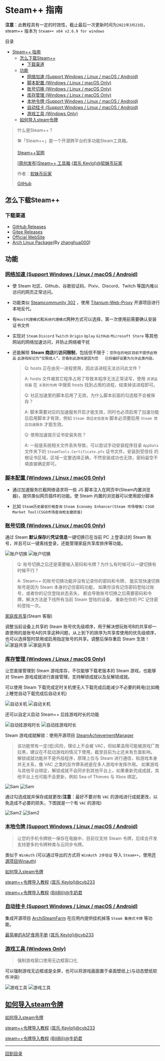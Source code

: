 # Steam++ 指南

**注意**：此教程具有一定的时效性，截止最后一次更新时间为`2022年3月23日`，steam++ 版本为 `Steam++ x64 v2.6.9 for windows`

目录

- [Steam++ 指南](#steam-指南)
  - [怎么下载Steam++](#怎么下载steam)
    - [下载渠道](#下载渠道)
  - [功能](#功能)
    - [网络加速 (Support Windows / Linux / macOS / Android)](#网络加速-support-windows--linux--macos--android)
    - [脚本配置 (Windows / Linux / macOS Only)](#脚本配置-windows--linux--macos-only)
    - [账号切换 (Windows / Linux / macOS Only)](#账号切换-windows--linux--macos-only)
    - [库存管理 (Windows / Linux / macOS Only)](#库存管理-windows--linux--macos-only)
    - [本地令牌 (Support Windows / Linux / macOS / Android)](#本地令牌-support-windows--linux--macos--android)
    - [自动挂卡 (Support Windows / Linux / macOS / Android)](#自动挂卡-support-windows--linux--macos--android)
    - [游戏工具 (Windows Only)](#游戏工具-windows-only)
  - [如何导入steam令牌](#如何导入steam令牌)

>什么是Steam++？
>
>🛠「Steam++」是一个开源跨平台的多功能Steam工具箱。
>
>[Steam++官网](https://steampp.net/)
>
>[\[原创发布\]Steam++ 工具箱](https://keylol.com/t667906-1-1) [(其乐 Keylol)@软妹币玩家](https://keylol.com/suid-269966)
>
>作者：[软妹币玩家](https://keylol.com/suid-269966)
>
>[GitHub](https://github.com/SteamTools-Team/SteamTools)

## 怎么下载Steam++

### 下载渠道

- [GitHub Releases](https://github.com/BeyondDimension/SteamTools/releases)
- [Gitee Releases](https://gitee.com/rmbgame/SteamTools/releases)
- [Official WebSite](https://steampp.net)
- [Arch Linux Package](https://aur.archlinux.org/packages/steam%2B%2B-bin)(By [zhanghua000](https://github.com/zhanghua000))

## 功能

### [网络加速 (Support Windows / Linux / macOS / Android)](#网络加速)

- 使 Steam 社区、Github、谷歌验证码、Pixiv、Discord、Twitch 等国内难以访问的网页正常访问。

- 功能类似 [Steamcommunity 302](https://www.dogfight360.com/blog/686/) ，使用 [Titanium-Web-Proxy](https://github.com/justcoding121/Titanium-Web-Proxy) 开源项目进行本地反代。

- 有`Host代理模式`和`系统代理模式`两种方式可以选择，第一次使用前需要确认安装证书文件

- 实现对 `Steam` `Discord` `Twitch` `Origin` `Uplay` `GitHub` `Microsoft Store`  等其他网站的网络加速访问，并防止网络被干扰

- 还能解除 **Steam 商店**的**访问限制**，包括但不限于：`您所在的地区目前不提供此物品` `此游戏标记为“仅限成人”。您看到此游戏是因为您   已将偏好设置为允许此类内容。`

    > Q: hosts 正在由另一进程使用，因此该进程无法访问此文件？
    >
    > A: hosts 文件被其它程序占用了导致本程序无法正常读写，使用 `资源监视器` 在 `关联的句柄` 中搜索 hosts 找到占用的进程，结束掉该进程即可。
    >
    > Q: 社区加速里的脚本启用了无效，为什么脚本前面的勾选框不会被保存？
    >
    > A: 脚本需要对应的加速服务开启才能生效，同时也必须启用了加速功能后启用脚本才有效，例如 `Steam 商店史低查询` 脚本必须要启用 `Steam 商店加速服务` 才能生效。
    >
    > Q: 使用加速提示证书安装失败？
    >
    > A: 一般是系统相关文件丢失导致，可以尝试手动安装程序目录 `AppData` 文件夹下的 `SteamTools.Certificate.pfx` 证书文件，安装到受信任  的根证书区域，区域一定要选择正确，不然安装成功也无效，密码留空不填直接确定即可。

### [脚本配置 (Windows / Linux / macOS Only)](#脚本配置)

- 通过加速服务拦截网络请求将一些 JS 脚本注入在网页中(Steam内置浏览器)，提供类似网页插件的功能。使 Steam 内置的浏览器可以使用部分脚本

- 比如 `Steam历史最低价格查询` `Steam Economy Enhancer(Steam 市场增强)` `CSGO Market Tool(CSGO市场查询枪支磨损值)`
  
### [账号切换 (Windows / Linux / macOS Only)](#账号切换)

通过 Steam **默认保存**的**凭证信息**一键切换已在当前 PC 上登录过的 Steam 账号，并且可以一键离线登录，还能管理家庭共享库排序等功能。

![账户切换](/Photo/Home/Account-switching.png#gh-light-mode-only)
![账户切换](/Photo/Home/Account-switching-dark.png#gh-dark-mode-only)

> Q: 账号切换之后还是需要输入密码和令牌？为什么有时候可以一键切换有时候不行？
>
> A: Steam++ 的账号切换功能并没有记录你的密码和令牌， 能实现快速切换账号是因为 Steam 本身的记住密码功能， 如果你没有记住密码登陆过账号，或者你的记住登陆状态丢失， 都会导致账号切换之后需要密码和令牌，解决方法是下线所有当前 Steam 登陆的设备， 重新在你的 PC 记住密码登陆一次。

[家庭库共享](https://help.steampowered.com/zh-cn/faqs/view/57A7-503C-991F-E9A8)(Steam 客服)

调整当前设备上共享的 Steam 账号优先级顺序，用于解决想玩账号B的共享却一直使用的是账号A的共享这种问题，从上到下的排序为共享库使用的优先级顺序，也可以选择暂时禁用或启用指定账号的共享。调整后保存重启 Steam 生效！
![家庭共享](/Photo/Home/Family-Library-Sharing.png#gh-light-mode-only)
![家庭共享](/Photo/Home/Family-Library-Sharing-dark.png#gh-dark-mode-only)

### [库存管理 (Windows / Linux / macOS Only)](#库存管理)

让您直接管理到 Steam 游戏库存，不仅能够下载老版本的 Steam 游戏，也能够对 Steam 游戏成就进行直接管理，支持解锁成就以及反解锁成就。

可以使用 Steam 下载完成定时关机使无人下载完成后能减少不必要的耗电(比如晚上睡觉自动下载完成后自动关机)

![自动关机](/Photo/Home/Auto-shutdown.png#gh-light-mode-only)
![自动关机](/Photo/Home/Auto-shutdown-dark.png#gh-dark-mode-only)

还可以自定义启动 Steam++ 后挂游戏时长的功能

![自动挂游戏时长](/Photo/Home/Auto-Gametime.png#gh-light-mode-only)
![自动挂游戏时长](/Photo/Home/Auto-Gametime-dark.png#gh-dark-mode-only)

Steam 游戏成就解锁：使用开源项目 [SteamAchievementManager](https://github.com/gibbed/SteamAchievementManager)

> 该功能带有一定(低)风险，理论上不会被 VAC，但如果滥用可能被游戏厂商拉黑，建议在不启动游戏的情况下使用，截至目前为止还未有负面影响。
解锁成就功能并不是外挂程序，原理上仅与 Steam 进行通信，和游戏本身并无关系，像 VAC 之类的反作弊系统是在多人游戏中发挥作用。
如果游戏与其他平台绑定，解锁成就不会同步到其他平台上，如果重新完成成就，其他平台上也可能不会更新，例如 Sea of Thieves 与 Xbox 绑定。

![Sam](/Photo/Home/Sam.png#gh-light-mode-only)
![Sam](/Photo/Home/Sam-dark.png#gh-dark-mode-only)

通过勾选成就并保存成就更改(**注意**：最好不要对有 `VAC` 的游戏进行成就更改，以免造成不必要的损失，下图就是一个有 `VAC` 的游戏)

![Sam2](/Photo/Home/Sam2.png#gh-light-mode-only)
![Sam2](/Photo/Home/Sam2-dark.png#gh-dark-mode-only)
  
### [本地令牌 (Support Windows / Linux / macOS / Android)](#本地令牌)

>让您的手机令牌统一保存在电脑中，目前仅支持 Steam 令牌，后续会开发支持更多的令牌种类与云同步令牌。

类似于 `WinAuth` (可以通过导出的方式将 `WinAuth 2步验证` 导入 `Steam++`，使用[开源项目Winauth](https://github.com/winauth/winauth))

[如何导入steam令牌](/Docs/How%20to%20import%20Steam%20token.md)

[steam++令牌导入教程](https://keylol.com/t710508-1-1) [(其乐 Keylol)@cyb233](https://keylol.com/suid-988278)

[steam++令牌导入教程](https://www.bilibili.com/read/cv10145839) [(BiliBili)@牛奶君](https://space.bilibili.com/484296)


### [自动挂卡 (Support Windows / Linux / macOS / Android)](#自动挂卡)

集成开源项目 [ArchiSteamFarm](https://github.com/JustArchiNET/ArchiSteamFarm) 在应用内提供挂机掉落 `Steam 集换式卡牌` 等功能。

[最简单的ASF食用手册](https://keylol.com/t770760-1-1) [(其乐 Keylol)@cyb233](https://keylol.com/suid-988278)

### [游戏工具 (Windows Only)](#游戏工具)

>强制游戏窗口使用无边框窗口化

可以强制游戏无边框或是全屏，也可以将游戏画面置于桌面壁纸上(与动态壁纸软件冲突)

![游戏工具](Photo/Home/Game-Setting.png#gh-light-mode-only)
![游戏工具](Photo/Home/Game-Setting-dark.png#gh-dark-mode-only)

## [如何导入steam令牌](/Docs/How%20to%20import%20Steam%20token.md)

[如何导入steam令牌](/Docs/How%20to%20import%20Steam%20token.md)

[steam++令牌导入教程](https://keylol.com/t710508-1-1) [(其乐 Keylol)@cyb233](https://keylol.com/suid-988278)

[steam++令牌导入教程](https://www.bilibili.com/read/cv10145839) [(BiliBili)@牛奶君](https://space.bilibili.com/484296)

---

[回到目录](#steam-指南)
